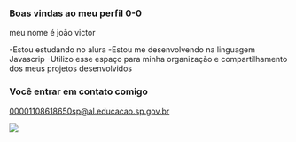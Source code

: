 ### Boas vindas ao meu perfil 0-0

meu nome é joão victor

-Estou estudando no alura
-Estou me desenvolvendo na linguagem Javascrip
-Utilizo esse espaço para minha organização e compartilhamento dos meus projetos desenvolvidos

### Você entrar em contato comigo

00001108618650sp@al.educacao.sp.gov.br

![](https://tenor.com/pt-BR/view/pubgda-1-kill-alma-sevinci-gif-7037318915877847102#:~:text=Alma%20Sevinci%20GIF-,%E2%97%8F%20GIF%20SD,-%E2%97%8F%20GIF%20HD)
